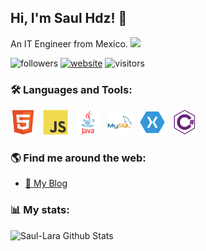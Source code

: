 ## Hi, I'm Saul Hdz! 👋

An IT Engineer from Mexico. <img src="https://media.giphy.com/media/WUlplcMpOCEmTGBtBW/giphy.gif" width="30">

![followers](https://img.shields.io/github/followers/Saul-Lara?style=social)
[![website](https://img.shields.io/badge/-Website-464646?style=flat-square&logo=firefoxbrowser&logoColor=FF7139&link=https://saul-lara.github.io/)](https://saul-lara.github.io/)
![visitors](https://visitor-badge.glitch.me/badge?page_id=Saul-Lara.Saul-Lara)

### :hammer_and_wrench: Languages and Tools:

<div>
  <img title="HTML" alt="HTML" width="40" height="40" src="https://github.com/devicons/devicon/blob/master/icons/html5/html5-original.svg" > &nbsp;
  <img title="Javascript" alt="Javascript" width="40" height="40" src="https://github.com/devicons/devicon/blob/master/icons/javascript/javascript-original.svg" > &nbsp;
  <img title="Java" alt="Java" width="40" height="40" src="https://github.com/devicons/devicon/blob/master/icons/java/java-original-wordmark.svg" > &nbsp;
  <img title="MySQL" alt="MySQL" width="40" height="40" src="https://github.com/devicons/devicon/blob/master/icons/mysql/mysql-original-wordmark.svg" > &nbsp;
  <img title="Xamarin" alt="Xamarin" width="40" height="40" src="https://github.com/devicons/devicon/blob/master/icons/xamarin/xamarin-original.svg" > &nbsp;
  <img title="CSharp" alt="CSharp" width="40" height="40" src="https://github.com/devicons/devicon/blob/master/icons/csharp/csharp-line.svg" > &nbsp;
</div>

### :earth_americas: Find me around the web:
- [:newspaper: My Blog](https://hackernoon.com/u/saulhl)

### :bar_chart: My stats:

<img src="https://github-readme-stats.vercel.app/api?username=Saul-Lara&show_icons=true&theme=vue" alt="Saul-Lara Github Stats"/>

